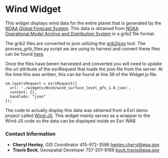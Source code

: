 # Wind Widget

This widget displays wind data for the entire planet that is generated by the <a target="_blank" href="https://www.ncdc.noaa.gov/data-access/model-data/model-datasets/global-forcast-system-gfs">NOAA Global Forecast System</a>.  This data is obtained from <a target="_blank" href="http://nomads.ncep.noaa.gov/">NOAA Operational Model Archive and Distribution System<a/> in a grib2 file format.

The grib2 files are converted to json utilizing the <a target="_blank" href="https://github.com/cambecc/grib2json">grib2json</a> tool.  The process_grib_files.py script we are using to harvest and convert these files can be found <a target="_blank" href="https://github.com/USEPA/R9-Python/tree/master/Wind">here</a>.

Once the files have benen harvested and converted you will need to update the url attribute of the esriRequest that loads the json file from the server.  At the time this was written, this can be found at line 39 of the Widget.js file.
 
```
vm.layersRequest = esriRequest({
  url: './widgets/Wind/wind_surface_level_gfs_1.0.json',
  content: {},
  handleAs: "json"
});
```

The code to actually display this data was obtained from a Esri demo project called <a target="_blank" href="https://github.com/Esri/wind-js">Wind-JS</a>.  This widget mainly serves as a wrapper to the Wind-JS code so the data can be displayed inside an Esri WAB.

### Contact Information

* **Cheryl Henley**, GIS Coordinator 415-972-3586 henley.cheryl@epa.gov
* **Travis Bock**, Geospatial Developer 757-201-8188 bock.travis@epa.gov

